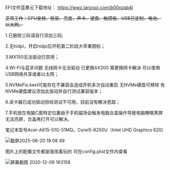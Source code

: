 
EFI文件蓝奏云下载地址： https://wwz.lanzouj.com/b00nzab4j 

~~正常工作：CPU变频、核显、亮度、声卡、键盘、触摸板、USB已定制、电池、以太网。~~

1.已删除三码请自行添加三码;

2.无hidpi，开启hidpi后开机第二阶段大苹果图标；

3.MX150无法驱动已禁用；

4.WI-FI与蓝牙问题 无线网卡无法驱动 已更换AX200 需更换网卡解决 可以使用USB网络共享或者以太网；

5.NVMeFix.kext可能存在不兼容会造成开机多次自动重启 无NVMe硬盘可移除 有NVMe硬盘建议添加此驱动并自行测试兼容版本；

6.读卡器已成功驱动但经测试不可用，目前没有解决思路；

7.手机放在电脑C面特定位置由于手机磁场会触发电脑合盖操作导致电脑睡眠黑屏无法亮屏，合盖再打开可以解决。

笔记本型号Acer-A615-51G-51MQ，Corei5-8250U（Intel UHD Graphics 620）

![截屏2025-06-20 19 08 49](https://github.com/user-attachments/assets/32330b04-f2f9-42ae-bf47-0f881fb0afa4)

图片上的配置文件都是我改着玩的 可在config.plist文件内查看

![屏幕截图 2020-12-09 163158](https://user-images.githubusercontent.com/67421836/129293568-424256ba-1b45-428f-8a57-f515ef3cb905.png)
